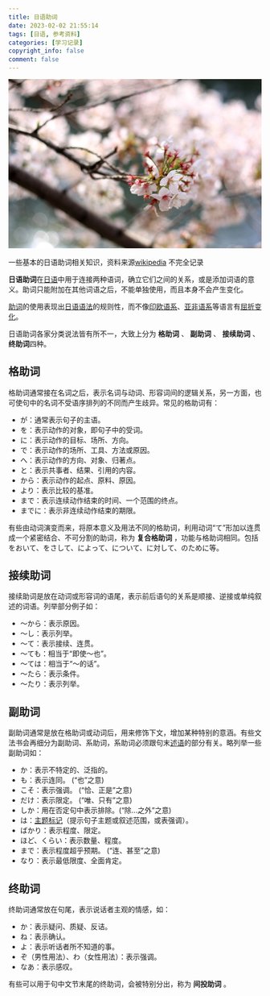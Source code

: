 ```yaml
---
title: 日语助词
date: 2023-02-02 21:55:14
tags: [日语, 参考资料]
categories: [学习记录]
copyright_info: false
comment: false
---
```

![sakura](./../images/sakura.jpg)

一些基本的日语助词相关知识，资料来源[wikipedia](https://zh.wikipedia.org/wiki/%E6%97%A5%E8%AA%9E%E5%8A%A9%E8%A9%9E)
不完全记录
<!-- more -->

**日语助词**在[日语](https://zh.wikipedia.org/wiki/%E6%97%A5%E8%AF%AD "日语")中用于连接两种语词，确立它们之间的关系，或是添加词语的意义。助词只能附加在其他词语之后，不能单独使用，而且本身不会产生变化。

[助词](https://zh.wikipedia.org/wiki/%E5%8A%A9%E8%A9%9E "助词")的使用表现出[日语语法](https://zh.wikipedia.org/wiki/%E6%97%A5%E8%AF%AD%E8%AF%AD%E6%B3%95 "日语语法")的规则性，而不像[印欧语系](https://zh.wikipedia.org/wiki/%E5%8D%B0%E6%AD%90%E8%AA%9E%E7%B3%BB "印欧语系")、[亚非语系](https://zh.wikipedia.org/wiki/%E4%BA%9E%E9%9D%9E%E8%AA%9E%E7%B3%BB "亚非语系")等语言有[屈折变化](https://zh.wikipedia.org/wiki/%E5%B1%88%E6%8A%98%E8%AF%AD "屈折语")。

日语助词各家分类说法皆有所不一，大致上分为 **格助词** 、 **副助词** 、 **接续助词** 、**终助词**四种。

## 格助词

格助词通常接在名词之后，表示名词与动词、形容词间的逻辑关系，另一方面，也可使句中的名词不受语序排列的不同而产生歧异。常见的格助词有：

* が：通常表示句子的主语。
* を：表示动作的对象，即句子中的受词。
* に：表示动作的目标、场所、方向。
* で：表示动作的场所、工具、方法或原因。
* へ：表示动作的方向、对象、归著点。
* と：表示共事者、结果、引用的内容。
* から：表示动作的起点、原料、原因。
* より：表示比较的基准。
* まで：表示连续动作结束的时间、一个范围的终点。
* までに：表示非连续动作结束的期限。

有些由动词演变而来，将原本意义及用法不同的格助词，利用动词“て”形加以连贯成一个紧密结合、不可分割的助词，称为 **复合格助词** ，功能与格助词相同。包括をおいて、をさして、によって、について、に対して、のために等。

## 接续助词

接续助词是放在动词或形容词的语尾，表示前后语句的关系是顺接、逆接或单纯叙述的词语。列举部分例子如：

* ～から：表示原因。
* ～し：表示列举。
* ～て：表示接续、连贯。
* ～ても：相当于“即使～也”。
* ～ては：相当于“～的话”。
* ～たら：表示条件。
* ～たり：表示列举。

## 副助词

副助词通常是放在格助词或动词后，用来修饰下文，增加某种特别的意涵。有些文法书会再细分为副助词、系助词，系助词必须跟句末[述语](https://zh.wikipedia.org/w/index.php?title=%E8%BF%B0%E8%AA%9E&action=edit&redlink=1 "述语（页面不存在）")的部分有关。略列举一些副助词如：

* か：表示不特定的、泛指的。
* も：表示连同。 (“也”之意)
* こそ：表示强调。 (“恰、正是”之意)
* だけ：表示限定。 (“唯、只有”之意)
* しか：用在否定句中表示排除。(“除...之外”之意)
* は：[主题标记](https://zh.wikipedia.org/wiki/%E4%B8%BB%E9%A1%8C%E6%A8%99%E8%A8%98 "主题标记")（提示句子主题或叙述范围，或表强调）。
* ばかり：表示程度、限定。
* ほど、くらい：表示数量、程度。
* まで：表示程度超乎预期。 (“连、甚至”之意)
* なり：表示最低限度、全面肯定。

## 终助词

终助词通常放在句尾，表示说话者主观的情感，如：

* か：表示疑问、质疑、反诘。
* ね：表示确认。
* よ：表示听话者所不知道的事。
* ぞ（男性用法）、わ（女性用法）：表示强调。
* なあ：表示感叹。

有些可以用于句中文节末尾的终助词，会被特别分出，称为 **间投助词** 。